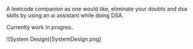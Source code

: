 A leetcode companion as one would like, eliminate your doubts and dsa skills by using an ai assistant while doing DSA.

Currently work in progres..

!(System Design)[SystemDesign.png]